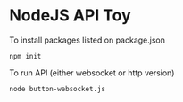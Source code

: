# NodeJS API Toy

To install packages listed on package.json
```
npm init
```
To run API (either websocket or http version)
```
node button-websocket.js
```
